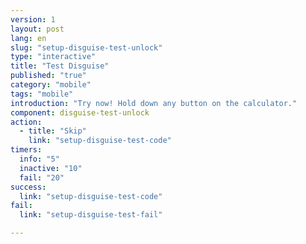 ```yaml
---
version: 1
layout: post
lang: en
slug: "setup-disguise-test-unlock"
type: "interactive"
title: "Test Disguise"
published: "true"
category: "mobile"
tags: "mobile"
introduction: "Try now! Hold down any button on the calculator."
component: disguise-test-unlock
action: 
  - title: "Skip"
    link: "setup-disguise-test-code"
timers:
  info: "5"
  inactive: "10"
  fail: "20"
success: 
  link: "setup-disguise-test-code"
fail: 
  link: "setup-disguise-test-fail"

---
```


